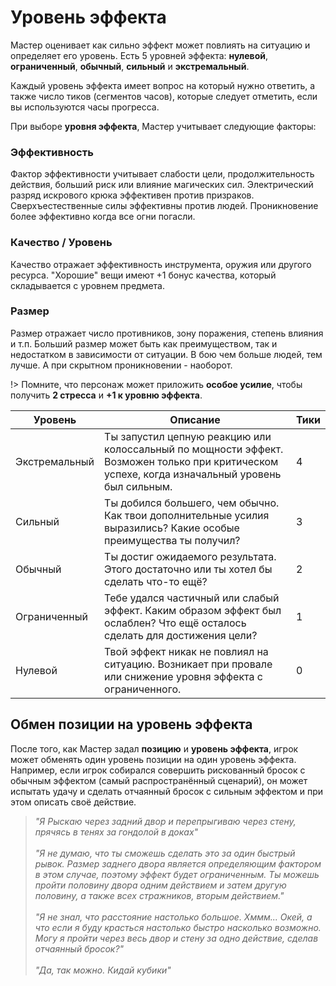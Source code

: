 # Уровень эффекта

Мастер оценивает как сильно эффект может повлиять на ситуацию и определяет его уровень. Есть 5 уровней эффекта:  **нулевой**, **ограниченный**, **обычный**, **сильный** и **экстремальный**.

Каждый уровень эффекта имеет вопрос на который нужно ответить, а также число тиков (сегментов часов), которые следует отметить, если вы используются часы прогресса.

При выборе **уровня эффекта**, Мастер учитывает следующие факторы:

### Эффективность
Фактор эффективности учитывает слабости цели, продолжительность действия, больший риск или влияние магических сил. Электрический разряд искрового крюка эффективен против призраков. Сверхъестественные силы эффективны против людей. Проникновение более эффективно когда все огни погасли.

### Качество / Уровень
Качество отражает эффективность инструмента, оружия или другого ресурса. "Хорошие" вещи имеют +1 бонус качества, который складывается с уровнем предмета.

### Размер
Размер отражает число противников, зону поражения, степень влияния и т.п. Больший размер может быть как преимуществом, так и недостатком в зависимости от ситуации. В бою чем больше людей, тем лучше. А при скрытном проникновении - наоборот.

!> Помните, что персонаж может приложить **особое усилие**, чтобы получить **2 стресса** и **+1 к уровню эффекта**.

Уровень  | Описание  | Тики
--|---|--
Экстремальный  |Ты запустил цепную реакцию или колоссальный по мощности эффект. Возможен только при критическом успехе, когда изначальный уровень был сильным.  |4  
Сильный  |Ты добился большего, чем обычно. Как твои дополнительные усилия выразились? Какие особые преимущества ты получил?   |3
Обычный  |Ты достиг ожидаемого результата. Этого достаточно или ты хотел бы сделать что-то ещё?   |2
Ограниченный  |Тебе удался частичный или слабый эффект. Каким образом эффект был ослаблен? Что ещё осталось сделать для достижения цели?   |1
Нулевой |Твой эффект никак не повлиял на ситуацию. Возникает при провале или снижение уровня эффекта с ограниченного.   |0

## Обмен позиции на уровень эффекта

После того, как Мастер задал **позицию** и **уровень эффекта**, игрок может обменять один уровень позиции на один уровень эффекта. Например, если игрок собирался совершить рискованный бросок с обычным эффектом (самый распространённый сценарий), он может испытать удачу и сделать отчаянный бросок с сильным эффектом и при этом описать своё действие.

> _"Я Рыскаю через задний двор и перепрыгиваю через стену, прячясь в тенях за гондолой в доках"<br><br>"Я не думаю, что ты сможешь сделать это за один быстрый рывок. Размер заднего двора является определяющим фактором в этом случае, поэтому эффект будет ограниченным. Ты можешь пройти половину двора одним действием и затем другую половину, а также всех стражников, вторым действием."<br><br>"Я не знал, что расстояние настолько большое. Хммм... Окей, а что если я буду красться настолько быстро насколько возможно. Могу я пройти через весь двор и стену за одно действие, сделав отчаянный бросок?"<br><br>"Да, так можно. Кидай кубики"_
